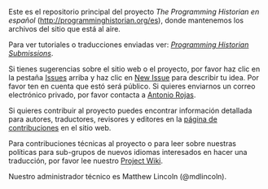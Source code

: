 Este es el repositorio principal del proyecto *The Programming Historian en español* (<http://programminghistorian.org/es>), donde mantenemos los archivos del sitio que está al aire. 

Para ver tutoriales o traducciones enviadas ver: [_Programming Historian Submissions_](https://github.com/programminghistorian/ph-submissions/es/).

Si tienes sugerencias sobre el sitio web o el proyecto, por favor haz clic en la pestaña [Issues](https://github.com/programminghistorian/jekyll/issues) arriba y haz clic en [New Issue](https://github.com/programminghistorian/jekyll/issues/new) para describir tu idea. Por favor ten en cuenta que estó será público. Si quieres enviarnos un correo electrónico privado, por favor contacta a [Antonio Rojas](mailto:rojas.castro.antonio@gmail.com).  

Si quieres contribuir al proyecto puedes encontrar información detallada para autores, traductores, revisores y editores en la [página de contribuciones](https://programminghistorian.org/es/contribuciones) en el sitio web. 

Para contribuciones técnicas al proyecto o para leer sobre nuestras políticas para sub-grupos de nuevos idiomas interesados en hacer una traducción, por favor lee nuestro [Project Wiki](https://github.com/programminghistorian/jekyll/wiki).

Nuestro administrador técnico es Matthew Lincoln (@mdlincoln). 
